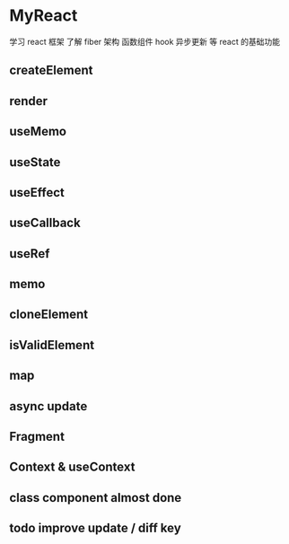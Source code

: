 # MyReact

学习 react 框架 了解 fiber 架构 函数组件 hook 异步更新 等 react 的基础功能

## createElement

## render

## useMemo

## useState

## useEffect

## useCallback

## useRef

## memo

## cloneElement

## isValidElement

## map

## async update

## Fragment

## Context & useContext

## class component almost done

## todo improve update / diff key
